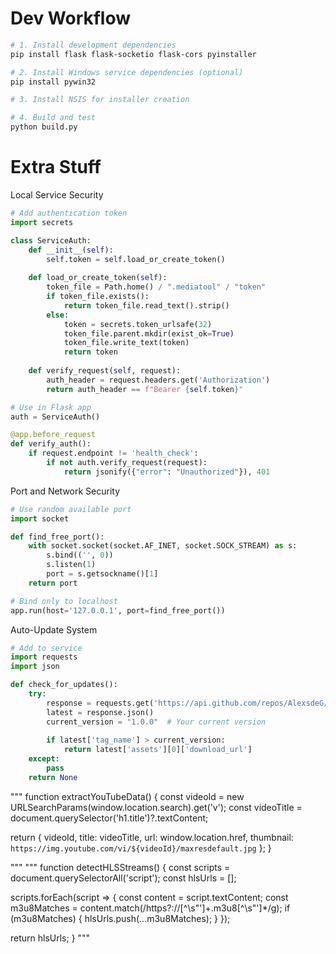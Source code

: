 



# Dev Workflow

``` bash
# 1. Install development dependencies
pip install flask flask-socketio flask-cors pyinstaller

# 2. Install Windows service dependencies (optional)
pip install pywin32

# 3. Install NSIS for installer creation

# 4. Build and test
python build.py
```



# Extra Stuff

Local Service Security
``` python
# Add authentication token
import secrets

class ServiceAuth:
    def __init__(self):
        self.token = self.load_or_create_token()
    
    def load_or_create_token(self):
        token_file = Path.home() / ".mediatool" / "token"
        if token_file.exists():
            return token_file.read_text().strip()
        else:
            token = secrets.token_urlsafe(32)
            token_file.parent.mkdir(exist_ok=True)
            token_file.write_text(token)
            return token
    
    def verify_request(self, request):
        auth_header = request.headers.get('Authorization')
        return auth_header == f"Bearer {self.token}"

# Use in Flask app
auth = ServiceAuth()

@app.before_request
def verify_auth():
    if request.endpoint != 'health_check':
        if not auth.verify_request(request):
            return jsonify({"error": "Unauthorized"}), 401
```

Port and Network Security
``` python
# Use random available port
import socket

def find_free_port():
    with socket.socket(socket.AF_INET, socket.SOCK_STREAM) as s:
        s.bind(('', 0))
        s.listen(1)
        port = s.getsockname()[1]
    return port

# Bind only to localhost
app.run(host='127.0.0.1', port=find_free_port())
```

Auto-Update System
``` python
# Add to service
import requests
import json

def check_for_updates():
    try:
        response = requests.get('https://api.github.com/repos/AlexsdeG/MediaTool_CLI/releases/latest')
        latest = response.json()
        current_version = "1.0.0"  # Your current version
        
        if latest['tag_name'] > current_version:
            return latest['assets'][0]['download_url']
    except:
        pass
    return None
```



"""
function extractYouTubeData() {
  const videoId = new URLSearchParams(window.location.search).get('v');
  const videoTitle = document.querySelector('h1.title')?.textContent;
  
  return {
    videoId,
    title: videoTitle,
    url: window.location.href,
    thumbnail: `https://img.youtube.com/vi/${videoId}/maxresdefault.jpg`
  };
}

"""
"""
function detectHLSStreams() {
  const scripts = document.querySelectorAll('script');
  const hlsUrls = [];
  
  scripts.forEach(script => {
    const content = script.textContent;
    const m3u8Matches = content.match(/https?:\/\/[^\s"']+\.m3u8[^\s"']*/g);
    if (m3u8Matches) {
      hlsUrls.push(...m3u8Matches);
    }
  });
  
  return hlsUrls;
}
"""
